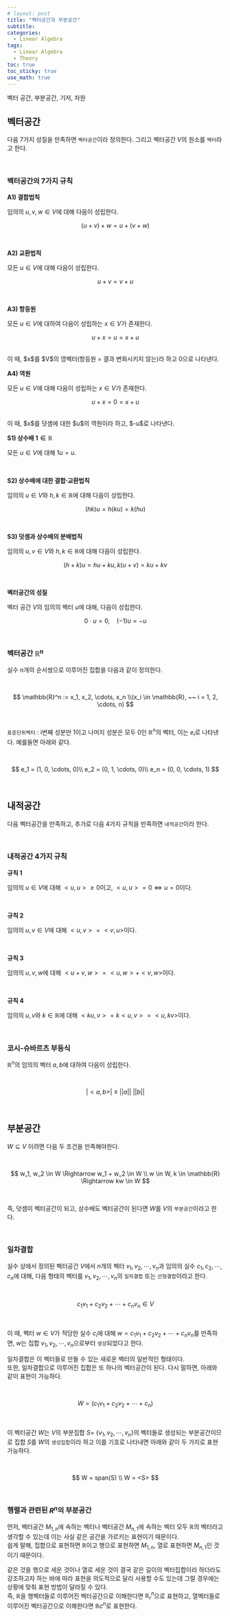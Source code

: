 ```yaml
---
# layout: post
title: "벡터공간과 부분공간"
subtitle: 
categories: 
  - Linear Algebra
tags:
  - Linear Algebra
  - Theory
toc: true
toc_sticky: true
use_math: true
---
```


벡터 공간, 부분공간, 기저, 차원

## 벡터공간

다음 7가지 성질을 만족하면 `벡터공간`이라 정의한다. 그리고 벡터공간 $V$의 원소를 `벡터`라고 한다.

<br>

### 벡터공간의 7가지 규칙

**A1) 결합법칙**

임의의 $u, v, w \in V$에 대해 다음이 성립한다.

$$
(u + v) + w = u + (v + w)
$$

<br>

**A2) 교환법칙**

모든 $u \in V$에 대해 다음이 성립한다.

$$
u + v = v + u
$$

<br>

**A3) 항등원**

모든 $u \in V$에 대하여 다음이 성립하는 $x \in V$가 존재한다.

$$
u + x = u = x + u
$$

<br>
이 때, $x$를 $V$의 영벡터(항등원 = 결과 변화시키지 않는)라 하고 0으로 나타낸다.

<br>

**A4) 역원**

모든 $u \in V$에 대해 다음이 성립하는 $x \in V$가 존재한다.

$$
u + x = 0 = x + u
$$

<br>
이 때, $x$를 덧셈에 대한 $u$의 역원이라 하고, $-u$로 나타낸다.

<br>

**S1) 상수배 $1 \in \mathbb{R}$**

모든 $u \in V$에 대해 $1 u = u$.

<br>

**S2) 상수배에 대한 결합$\cdot$교환법칙**

임의의 $u \in V$와 $h, k \in \mathbb{R}$에 대해 다음이 성립한다.

$$
(hk)u = h(ku) = k(hu)
$$

<br>

**S3) 덧셈과 상수배의 분배법칙**

임의의 $u, v \in V$와 $h, k \in \mathbb{R}$에 대해 다음이 성립한다.

$$
(h + k)u = hu + ku, k(u + v) = ku + kv
$$

<br>

**벡터공간의 성질**

벡터 공간 $V$의 임의의 벡터 $u$에 대해, 다음이 성립한다.

$$
0 \cdot u = 0, ~~~~ (-1)u = -u
$$

<br>

### 벡터공간 $\mathbb{R}^n$

실수 n개의 순서쌍으로 이루어진 집합을 다음과 같이 정의한다.

<br>

$$
\mathbb{R}^n := x_1, x_2, \cdots, x_n \\(x_i \in \mathbb{R}, ~~ i = 1, 2, \cdots, n)
$$

<br>

`표준단위벡터` : i번째 성분만 1이고 나머지 성분은 모두 0인 $\mathbb{R}^n$의 벡터, 이는 $e_i$로 나타낸다. 예를들면 아래와 같다.

<br>

$$
e_1 = (1, 0, \cdots, 0)\\
e_2 = (0, 1, \cdots, 0)\\
e_n = (0, 0, \cdots, 1)
$$

<br>

## 내적공간

다음 벡터공간을 만족하고, 추가로 다음 4가지 규칙을 만족하면 `내적공간`이라 한다.

<br>

### 내적공간 4가지 규칙

**규칙 1**

임의의 $u \in V$에 대해 $<u, u> \ge 0$이고, $<u, u> = 0 \Leftrightarrow u = 0$이다.

<br>

**규칙 2**

임의의 $u, v \in V$에 대해 $<u, v> = <v, u>$이다.

<br>

**규칙 3**

임의의 $u, v, w$에 대해 $<u + v, w> = <u, w> + <v, w>$이다.

<br>

**규칙 4**

임의의 $u, v$와 $k \in \mathbb{R}$에 대해 $<ku, v> = k<u, v> = <u, kv>$이다.

<br>

### 코시-슈바르츠 부등식

$\mathbb{R}^n$의 임의의 벡터 $a, b$에 대하여 다음이 성립한다.

<br>

$$
|<a, b>|~ \le ~||a|| ~||b||
$$

<br>

## 부분공간

$W \subseteq V$ 이려면 다음 두 조건을 만족해야한다.<br>

<br>

$$
w_1, w_2 \in W \Rightarrow w_1 + w_2 \in W \\
w \in W, k \in \mathbb{R} \Rightarrow kw \in W
$$

<br>

즉, 덧셈이 벡터공간이 되고, 상수배도 벡터공간이 된다면 $W$를 $V$의 `부분공간`이라고 한다.

<br>

### 일차결합

실수 상에서 정의된 벡터공간 $V$에서 $n$개의 벡터 $v_1, v_2, \cdots, v_n$과 임의의 실수 $c_1, c_2, \cdots, c_n$에 대해, 다음 형태의 벡터를 $v_1, v_2, \cdots, v_n$의 `일차결합` 또는 `선형결합`이라고 한다.

<br>

$$
c_1 v_1 + c_2 v_2 + \cdots + c_n v_n \in V
$$

<br>

이 때, 벡터 $w \in V$가 적당한 실수 $c_i$에 대해 $w = c_1 v_1 + c_2 v_2 + \cdots + c_n v_n$를 만족하면, $w$는 집합 ${v_1, v_2, \cdots, v_n}$으로부터 `생성`되었다고 한다.

일차결합은 이 벡터들로 만들 수 있는 새로운 벡터의 일반적인 형태이다.<br>
또한, 일차결합으로 이루어진 집합은 또 하나의 벡터공간이 된다. 다시 말하면, 아래와 같이 표현이 가능하다. 

<br>

$$
W = (c_1 v_1 + c_2 v_2 + \cdots + c_n)
$$

<br>

이 벡터공간 $W$는 $V$의 부분집합 $S =$ {$v_1, v_2, \cdots, v_n$}의 벡터들로 생성되는 부분공간이므로 집합 $S$를 $W$의 `생성집합`이라 하고 이를 기호로 나타내면 아래와 같이 두 가지로 표현 가능하다.

<br>

$$
W = span(S) \\
W = <S>
$$

<br>

### 행렬과 관련된 $R^n$의 부분공간

먼저, 벡터공간 $M_{1,n}$에 속하는 벡터나 벡터공간 $M_{n,1}$에 속하는 벡터 모두 $\mathbb{R}$의 벡터라고 생각할 수 있는데 이는 사실 같은 공간을 가르키는 표현이기 때문이다.<br>
쉽게 말해, 집합으로 표현하면 $\mathbb{R}$이고 행으로 표현하면 $M_{1,n}$, 열로 표현하면 $M_{n,1}$인 것이기 때문이다.

같은 것을 행으로 세운 것이나 열로 세운 것이 결국 같은 길이의 벡터집합이라 하더라도 강조하고자 하는 바에 따라 표현을 의도적으로 달리 사용할 수도 있는데 그럴 경우에는 상황에 맞춰 표현 방법이 달라질 수 있다.<br>
즉, $\mathbb{R}$을 행벡터들로 이루어진 벡터공간으로 이해한다면 $\mathbb{R}_r^n$으로 표현하고, 열벡터들로 이루어진 벡터공간으로 이해한다면 $\mathbb{R}c^n$로 표현한다.